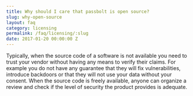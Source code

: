 ```yaml
---
title: Why should I care that passbolt is open source?
slug: why-open-source
layout: faq
category: licensing
permalink: /faq/licensing/:slug
date: 2017-01-20 00:00:00 Z
---
```

Typically, when the source code of a software is not available you need to trust your vendor without having 
any means to verify their claims. For example you do not have any guarantee that they will fix vulnerabilities, 
introduce backdoors or that they will not use your data without your consent. When the source code is 
freely available, anyone can organize a review and check if the level of security the product provides is adequate.
